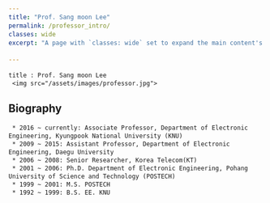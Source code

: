 ```yaml
---
title: "Prof. Sang moon Lee"
permalink: /professor_intro/
classes: wide
excerpt: "A page with `classes: wide` set to expand the main content's width."

---
```


    title : Prof. Sang moon Lee
     <img src="/assets/images/professor.jpg">

## Biography

     * 2016 ~ currently: Associate Professor, Department of Electronic Engineering, Kyungpook National University (KNU)
     * 2009 ~ 2015: Assistant Professor, Department of Electronic Engineering, Daegu University
     * 2006 ~ 2008: Senior Researcher, Korea Telecom(KT)
     * 2001 ~ 2006: Ph.D. Department of Electronic Engineering, Pohang University of Science and Technology (POSTECH)
     * 1999 ~ 2001: M.S. POSTECH
     * 1992 ~ 1999: B.S. EE. KNU
